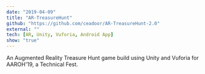 ```yaml
---
date: "2019-04-09"
title: "AR-TreasureHunt"
github: "https://github.com/ceadoor/AR-TreasureHunt-2.0"
external: ""
tech: [AR, Unity, Vuforia, Android App]
show: "true"
---
```


An Augmented Reality Treasure Hunt game build using Unity and Vuforia for AAROH'19, a Technical Fest.
